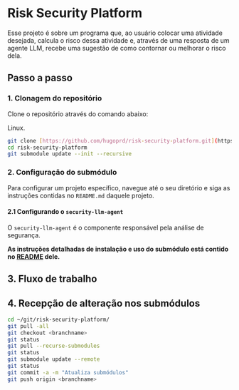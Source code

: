 # Risk Security Platform

Esse projeto é sobre um programa que, ao usuário colocar uma atividade desejada, calcula o risco dessa atividade e, através de uma resposta de um agente LLM, recebe uma sugestão de como contornar ou melhorar o risco dela.

## Passo a passo

### 1. Clonagem do repositório

Clone o repositório através do comando abaixo:

Linux.
```bash
git clone [https://github.com/hugoprd/risk-security-platform.git](https://github.com/hugoprd/risk-security-platform.git)
cd risk-security-platform
git submodule update --init --recursive
```

### 2. Configuração do submódulo

Para configurar um projeto específico, navegue até o seu diretório e siga as instruções contidas no `README.md` daquele projeto.

#### 2.1 Configurando o `security-llm-agent`

O `security-llm-agent` é o componente responsável pela análise de segurança.

**As instruções detalhadas de instalação e uso do submódulo está contido no [README](https://github.com/hugoprd/security-llm-agent.git) dele.**

## 3. Fluxo de trabalho

## 4. Recepção de alteração nos submódulos

```bash
cd ~/git/risk-security-platform/
git pull -all
git checkout <branchname>
git status
git pull --recurse-submodules
git status
git submodule update --remote
git status
git commit -a -m "Atualiza submódulos"
git push origin <branchname>
```
